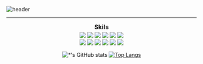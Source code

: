 ![header](https://capsule-render.vercel.app/api?type=waving&color=2E9AFE&height=200&section=header&text=JiHyeok%20Lim&fontSize=50&animation=fadeIn&fontAlignY=38&desc=%20&descAlignY=62&descAlign=62)
<hr>
<div style="width: 100%; text-align: center;">
<h3 style="margin: 4px 0;">Skils</h3>
<img src="https://img.shields.io/badge/-Java-2E9AFE?style=flat-square&logo=java&logoColor=white"/>
<img src="https://img.shields.io/badge/-JavaScript-FFFF00?style=flat-square&logo=JavaScript&logoColor=black"/>
<img src="https://img.shields.io/badge/-jQuery-FFBF00?style=flat-square&logo=jQuery&logoColor=white"/>
<img src="https://img.shields.io/badge/-Html5-FF0000?style=flat-square&logo=Html5&logoColor=white"/>
<img src="https://img.shields.io/badge/-CSS3-64FE2E?style=flat-square&logo=CSS3&logoColor=white"/>
<img src="https://img.shields.io/badge/-Bootstrap-BF00FF?style=flat-square&logo=Bootstrap&logoColor=white"/>
<br>
<img src="https://img.shields.io/badge/-Spring-2E9AFE?style=flat-square&logo=Spring&logoColor=white"/>
<img src="https://img.shields.io/badge/-Oracle-BDBDBD?style=flat-square&logo=Oracle&logoColor=white"/>
<img src="https://img.shields.io/badge/-MySql-2E9AFE?style=flat-square&logo=MySql&logoColor=white"/>
<img src="https://img.shields.io/badge/-PHP-A901DB?style=flat-square&logo=PHP&logoColor=white"/>
<img src="https://img.shields.io/badge/-Laravel-FE2E2E?style=flat-square&logo=Laravel&logoColor=white"/>
<img src="https://img.shields.io/badge/-AWS-2E9AFE?style=flat-square&logo=AWS&logoColor=white"/>


![*'s GitHub stats](https://github-readme-stats.vercel.app/api?username=kim5288403&show_icons=true&theme=radical)
[![Top Langs](https://github-readme-stats.vercel.app/api/top-langs/?username=kim5288403)](https://github.com/****/github-readme-stats)



